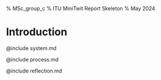 % MSc_group_c
% ITU MiniTwit Report Skeleton
% May 2024

# Introduction

@include system.md

@include process.md

@include reflection.md